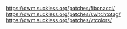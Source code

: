 https://dwm.suckless.org/patches/fibonacci/
https://dwm.suckless.org/patches/switchtotag/
https://dwm.suckless.org/patches/vtcolors/
